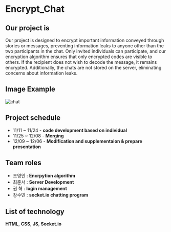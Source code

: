 # Encrypt_Chat

## Our project is

Our project is designed to encrypt important information conveyed through stories or messages, preventing information leaks to anyone other than the two participants in the chat. Only invited individuals can participate, and our encryption algorithm ensures that only encrypted codes are visible to others. If the recipient does not wish to decode the message, it remains encrypted. Additionally, the chats are not stored on the server, eliminating concerns about information leaks.

## Image Example
![chat](https://github.com/user-attachments/assets/bd8a3cc8-af49-48db-b43e-47431a608777)

## Project schedule
* 11/11 ~ 11/24 - **code development based on individual**
* 11/25 ~ 12/08 - **Merging**
* 12/09 ~ 12/06 - **Modification and supplementaion & prepare presentation**

## Team roles
* 조영인 : **Encrpytion algorithm**
* 최준서 : **Server Development**
* 권  혁 : **login management**
* 장수민 : **socket.io chatting program**

## List of technology
**HTML**, **CSS**, **JS**, **Socket.io**
